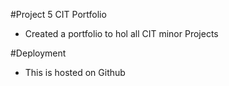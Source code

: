 #Project 5 CIT Portfolio
* Created a portfolio to hol all CIT minor Projects

#Deployment
* This is hosted on Github
